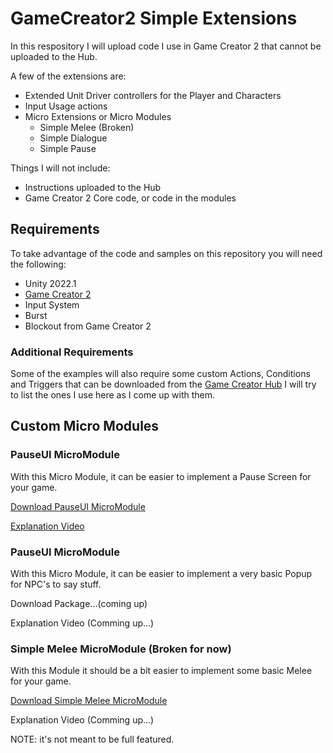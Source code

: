 # GameCreator2 Simple Extensions
In this respository I will upload code I use in Game Creator 2 that cannot be uploaded to the Hub.

A few of the extensions are:
- Extended Unit Driver controllers for the Player and Characters
- Input Usage actions
- Micro Extensions or Micro Modules
  - Simple Melee (Broken)
  - Simple Dialogue
  - Simple Pause

Things I will not include:
- Instructions uploaded to the Hub
- Game Creator 2 Core code, or code in the modules

## Requirements
To take advantage of the code and samples on this repository you will need the following:
- Unity 2022.1
- [Game Creator 2](https://assetstore.unity.com/packages/tools/game-toolkits/game-creator-2-203069)
- Input System
- Burst
- Blockout from Game Creator 2

### Additional Requirements
Some of the examples will also require some custom Actions, Conditions and Triggers that can be downloaded from the [Game Creator Hub](https://gamecreator.io/hub)
I will try to list the ones I use here as I come up with them.

## Custom Micro Modules

### PauseUI MicroModule
With this Micro Module, it can be easier to implement a Pause Screen for your game.

[Download PauseUI MicroModule](https://github.com/damvcoool/GameCreator2Samples/blob/main/UnityPackages/PauseUI_MicroModule-v0.1.5.unitypackage?raw=true)

[Explanation Video](https://youtu.be/_E91aJAcsC8)

### PauseUI MicroModule
With this Micro Module, it can be easier to implement a very basic Popup for NPC's to say stuff.

Download Package...(coming up)

Explanation Video (Comming up...)

### Simple Melee MicroModule (Broken for now)
With this Module it should be a bit easier to implement some basic Melee for your game.

[Download Simple Melee MicroModule](https://github.com/damvcoool/GameCreator2Samples/tree/main/UnityPackages/SimpleMelee_MicroModule-v0.0.8.unitypackage?raw=true)

Explanation Video (Comming up...)

NOTE: it's not meant to be full featured.
